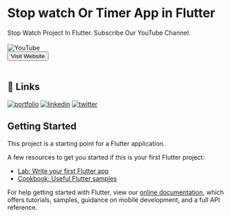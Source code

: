 # Stop watch Or Timer App in Flutter

Stop Watch Project In Flutter.
Subscribe Our YouTube Channel.<br><br>
 ![YouTube](https://img.shields.io/youtube/channel/subscribers/UC7MuoT7cZtLjd6FoV9lHZ_g?style=social)<br>
<a href="http://www.shifahub.ml" target="_parent"><button>Visit Website</button></a><br><br>
## 🔗 Links

[![portfolio](https://img.shields.io/badge/my_website-000?style=for-the-badge&logo=ko-fi&logoColor=white)](https://shifahub.ga/)
[![linkedin](https://img.shields.io/badge/linkedin-0A66C2?style=for-the-badge&logo=linkedin&logoColor=white)](https://www.linkedin.com/)
[![twitter](https://img.shields.io/badge/twitter-1DA1F2?style=for-the-badge&logo=twitter&logoColor=white)](https://twitter.com/)

## Getting Started

This project is a starting point for a Flutter application.

A few resources to get you started if this is your first Flutter project:

- [Lab: Write your first Flutter app](https://flutter.dev/docs/get-started/codelab)
- [Cookbook: Useful Flutter samples](https://flutter.dev/docs/cookbook)

For help getting started with Flutter, view our
[online documentation](https://flutter.dev/docs), which offers tutorials,
samples, guidance on mobile development, and a full API reference.
